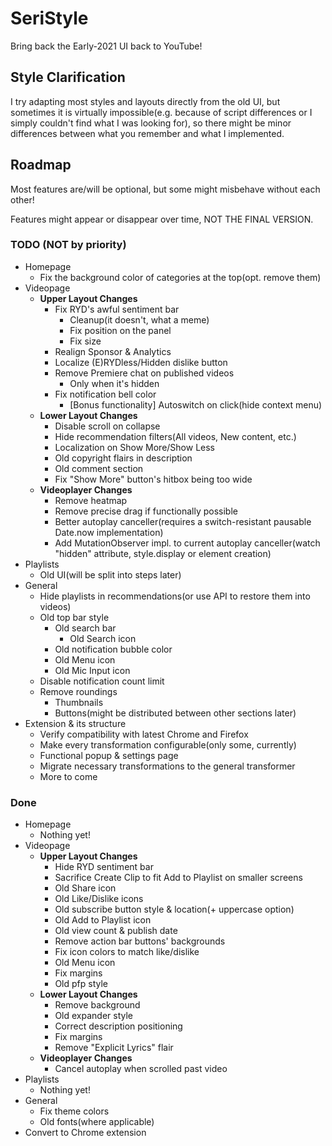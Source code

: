 # SeriStyle
Bring back the Early-2021 UI back to YouTube!

## Style Clarification
I try adapting most styles and layouts directly from the old UI, but sometimes it is virtually impossible(e.g. because of script differences or I simply couldn't find what I was looking for), so there might be minor differences between what you remember and what I implemented.

## Roadmap
Most features are/will be optional, but some might misbehave without each other!

Features might appear or disappear over time, NOT THE FINAL VERSION.
### TODO (NOT by priority)
- Homepage
  - Fix the background color of categories at the top(opt. remove them)
- Videopage
  - **Upper Layout Changes**
    - Fix RYD's awful sentiment bar
      - Cleanup(it doesn't, what a meme)
      - Fix position on the panel
      - Fix size
    - Realign Sponsor & Analytics
    - Localize (E)RYDless/Hidden dislike button
    - Remove Premiere chat on published videos
      - Only when it's hidden
    - Fix notification bell color
      - [Bonus functionality] Autoswitch on click(hide context menu)
  - **Lower Layout Changes**
    - Disable scroll on collapse
    - Hide recommendation filters(All videos, New content, etc.)
    - Localization on Show More/Show Less
    - Old copyright flairs in description
    - Old comment section
    - Fix "Show More" button's hitbox being too wide
  - **Videoplayer Changes**
    - Remove heatmap
    - Remove precise drag if functionally possible
    - Better autoplay canceller(requires a switch-resistant pausable Date.now implementation)
    - Add MutationObserver impl. to current autoplay canceller(watch "hidden" attribute, style.display or element creation)
- Playlists
  - Old UI(will be split into steps later)
- General
  - Hide playlists in recommendations(or use API to restore them into videos)
  - Old top bar style
    - Old search bar
      - Old Search icon
    - Old notification bubble color
    - Old Menu icon
    - Old Mic Input icon
  - Disable notification count limit
  - Remove roundings
    - Thumbnails
    - Buttons(might be distributed between other sections later)
- Extension & its structure
  - Verify compatibility with latest Chrome and Firefox
  - Make every transformation configurable(only some, currently)
  - Functional popup & settings page
  - Migrate necessary transformations to the general transformer
  - More to come
### Done
- Homepage
  - Nothing yet!
- Videopage
  - **Upper Layout Changes**
    - Hide RYD sentiment bar
    - Sacrifice Create Clip to fit Add to Playlist on smaller screens
    - Old Share icon
    - Old Like/Dislike icons
    - Old subscribe button style & location(+ uppercase option)
    - Old Add to Playlist icon
    - Old view count & publish date
    - Remove action bar buttons' backgrounds
    - Fix icon colors to match like/dislike
    - Old Menu icon
    - Fix margins
    - Old pfp style
  - **Lower Layout Changes**
    - Remove background
    - Old expander style
    - Correct description positioning
    - Fix margins
    - Remove "Explicit Lyrics" flair
  - **Videoplayer Changes**
    - Cancel autoplay when scrolled past video
- Playlists
  - Nothing yet!
- General
  - Fix theme colors
  - Old fonts(where applicable)
- Convert to Chrome extension
